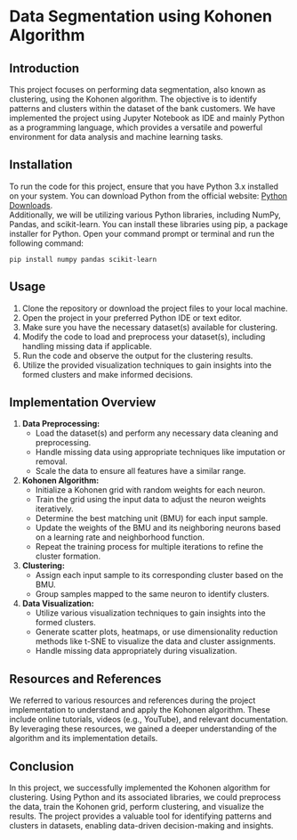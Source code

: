 <!DOCTYPE html>
<html>

<body>
  <h1>Data Segmentation using Kohonen Algorithm</h1>

  <h2>Introduction</h2>
  <p>
    This project focuses on performing data segmentation, also known as clustering, using the Kohonen algorithm. The objective is to identify patterns and clusters within the dataset of the bank customers. We have implemented the project using Jupyter Notebook as IDE and mainly Python as a programming language, which provides a versatile and powerful environment for data analysis and machine learning tasks.
  </p>

  <h2>Installation</h2>
  <p>
    To run the code for this project, ensure that you have Python 3.x installed on your system. You can download Python from the official website: <a href="https://www.python.org/downloads/">Python Downloads</a>.
    <br>
    Additionally, we will be utilizing various Python libraries, including NumPy, Pandas, and scikit-learn. You can install these libraries using pip, a package installer for Python. Open your command prompt or terminal and run the following command:
  </p>
  <pre><code>pip install numpy pandas scikit-learn</code></pre>

  <h2>Usage</h2>
  <ol>
    <li>Clone the repository or download the project files to your local machine.</li>
    <li>Open the project in your preferred Python IDE or text editor.</li>
    <li>Make sure you have the necessary dataset(s) available for clustering.</li>
    <li>Modify the code to load and preprocess your dataset(s), including handling missing data if applicable.</li>
    <li>Run the code and observe the output for the clustering results.</li>
    <li>Utilize the provided visualization techniques to gain insights into the formed clusters and make informed decisions.</li>
  </ol>

  <h2>Implementation Overview</h2>
  <ol>
    <li><strong>Data Preprocessing:</strong>
      <ul>
        <li>Load the dataset(s) and perform any necessary data cleaning and preprocessing.</li>
        <li>Handle missing data using appropriate techniques like imputation or removal.</li>
        <li>Scale the data to ensure all features have a similar range.</li>
      </ul>
    </li>
    <li><strong>Kohonen Algorithm:</strong>
      <ul>
        <li>Initialize a Kohonen grid with random weights for each neuron.</li>
        <li>Train the grid using the input data to adjust the neuron weights iteratively.</li>
        <li>Determine the best matching unit (BMU) for each input sample.</li>
        <li>Update the weights of the BMU and its neighboring neurons based on a learning rate and neighborhood function.</li>
        <li>Repeat the training process for multiple iterations to refine the cluster formation.</li>
      </ul>
    </li>
    <li><strong>Clustering:</strong>
      <ul>
        <li>Assign each input sample to its corresponding cluster based on the BMU.</li>
        <li>Group samples mapped to the same neuron to identify clusters.</li>
      </ul>
    </li>
    <li><strong>Data Visualization:</strong>
      <ul>
        <li>Utilize various visualization techniques to gain insights into the formed clusters.</li>
        <li>Generate scatter plots, heatmaps, or use dimensionality reduction methods like t-SNE to visualize the data and cluster assignments.</li>
        <li>Handle missing data appropriately during visualization.</li>
      </ul>
    </li>
  </ol>

  <h2>Resources and References</h2>
  <p>
    We referred to various resources and references during the project implementation to understand and apply the Kohonen algorithm. These include online tutorials, videos (e.g., YouTube), and relevant documentation. By leveraging these resources, we gained a deeper understanding of the algorithm and its implementation details.
  </p>

  <h2>Conclusion</h2>
  <p>
    In this project, we successfully implemented the Kohonen algorithm for clustering. Using Python and its associated libraries, we could preprocess the data, train the Kohonen grid, perform clustering, and visualize the results. The project provides a valuable tool for identifying patterns and clusters in datasets, enabling data-driven decision-making and insights.
  </p>
</body>
</html>
